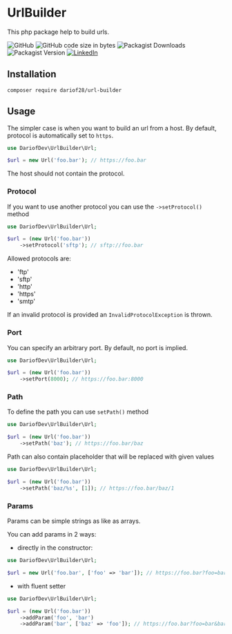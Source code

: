 # UrlBuilder

This php package help to build urls.

![GitHub](https://img.shields.io/github/license/dariof28/url-builder) ![GitHub code size in bytes](https://img.shields.io/github/languages/code-size/dariof28/url-builder) ![Packagist Downloads](https://img.shields.io/packagist/dt/dariof28/url-builder) ![Packagist Version](https://img.shields.io/packagist/v/dariof28/url-builder) [![LinkedIn](https://img.shields.io/badge/-LinkedIn-blue.svg?style=flat-square&logo=linkedin)](https://linkedin.com/in/dariof28)

## Installation

```shell
composer require dariof28/url-builder
```

## Usage

The simpler case is when you want to build an url from a host. By default, protocol is automatically set to `https`.

```php
use DariofDev\UrlBuilder\Url;

$url = new Url('foo.bar'); // https://foo.bar 
```

The host should not contain the protocol.

### Protocol
If you want to use another protocol you can use the `->setProtocol()` method

```php
use DariofDev\UrlBuilder\Url;

$url = (new Url('foo.bar'))
    ->setProtocol('sftp'); // sftp://foo.bar
```

Allowed protocols are:
- 'ftp'
- 'sftp'
- 'http'
- 'https'
- 'smtp'

If an invalid protocol is provided an `InvalidProtocolException` is thrown.

### Port

You can specify an arbitrary port. By default, no port is implied.

```php
use DariofDev\UrlBuilder\Url;

$url = (new Url('foo.bar'))
    ->setPort(8000); // https://foo.bar:8000
```

### Path

To define the path you can use `setPath()` method

```php
use DariofDev\UrlBuilder\Url;

$url = (new Url('foo.bar'))
    ->setPath('baz'); // https://foo.bar/baz
```

Path can also contain placeholder that will be replaced with given values

```php
use DariofDev\UrlBuilder\Url;

$url = (new Url('foo.bar'))
    ->setPath('baz/%s', [1]); // https://foo.bar/baz/1
```

### Params
Params can be simple strings as like as arrays.

You can add params in 2 ways:

- directly in the constructor:
```php
use DariofDev\UrlBuilder\Url;

$url = new Url('foo.bar', ['foo' => 'bar']); // https://foo.bar?foo=bar
```

- with fluent setter
```php
use DariofDev\UrlBuilder\Url;

$url = (new Url('foo.bar'))
    ->addParam('foo', 'bar')
    ->addParam('bar', ['baz' => 'foo']); // https://foo.bar?foo=bar&bar%5Bbaz%5D=foo
```
